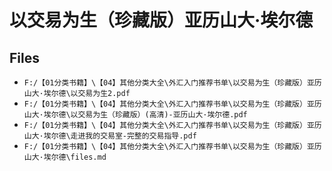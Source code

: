 # 以交易为生（珍藏版）亚历山大·埃尔德

## Files

- `F:/【01分类书籍】\【04】其他分类大全\外汇入门推荐书单\以交易为生（珍藏版）亚历山大·埃尔德\以交易为生2.pdf`
- `F:/【01分类书籍】\【04】其他分类大全\外汇入门推荐书单\以交易为生（珍藏版）亚历山大·埃尔德\以交易为生（珍藏版）(高清)-亚历山大·埃尔德.pdf`
- `F:/【01分类书籍】\【04】其他分类大全\外汇入门推荐书单\以交易为生（珍藏版）亚历山大·埃尔德\走进我的交易室-完整的交易指导.pdf`
- `F:/【01分类书籍】\【04】其他分类大全\外汇入门推荐书单\以交易为生（珍藏版）亚历山大·埃尔德\files.md`
